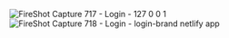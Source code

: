 ![FireShot Capture 717 - Login - 127 0 0 1](https://user-images.githubusercontent.com/48631681/136864901-cbcd97de-8229-4025-bd48-71e9b1b67a43.png)
![FireShot Capture 718 - Login - login-brand netlify app](https://user-images.githubusercontent.com/48631681/136864929-3cf7c7ec-a27c-4ca7-bb13-0c8777ff65fd.png)

